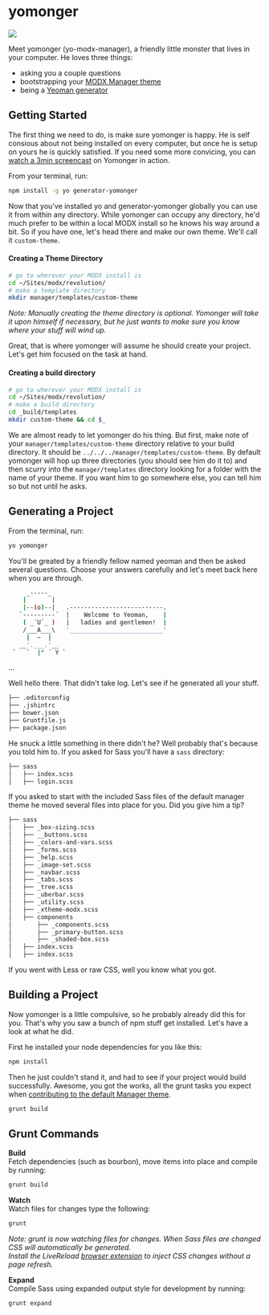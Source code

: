 yomonger
========

[1]:http://yeoman.io/generators.html
[2]:https://github.com/modxcms/revolution/tree/develop/_build/templates/default#contribution-guides
[3]:http://devries.jp/blog/2013/11/22/meet-yomonger/#watch-screencast

![](http://j4p.us/image/0l1t1e453c2p/Screen%20Shot%202013-11-22%20at%2012.23.20%20AM.png)

Meet yomonger (yo-modx-manager), a friendly little monster that lives in your computer. He loves three things:
 * asking you a couple questions
 * bootstrapping your [MODX Manager theme][2]
 * being a [Yeoman generator][1] 


## Getting Started
The first thing we need to do, is make sure yomonger is happy. He is self consious about not being installed on every computer, but once he is setup on yours he is quickly satisfied. If you need some more convicing, you can [watch a 3min screencast][3] on Yomonger in action.

From your terminal, run:

```bash
npm install -g yo generator-yomonger
```

Now that you've installed yo and generator-yomonger globally you can use it from within any directory. While yomonger can occupy any directory, he'd much prefer to be within a local MODX install so he knows his way around a bit. So if you have one, let's head there and make our own theme. We'll call it `custom-theme`.

#### Creating a Theme Directory
```bash
# go to wherever your MODX install is
cd ~/Sites/modx/revolution/
# make a template directory
mkdir manager/templates/custom-theme
```
_Note: Manually creating the theme directory is optional. Yomonger will take it upon himself if necessary, but he just wants to make sure you know where your stuff will wind up._

Great, that is where yomonger will assume he should create your project. Let's get him focused on the task at hand.

#### Creating a build directory

```bash
# go to wherever your MODX install is
cd ~/Sites/modx/revolution/
# make a build directory
cd _build/templates
mkdir custom-theme && cd $_
```

We are almost ready to let yomonger do his thing. But first, make note of your `manager/templates/custom-theme` directory relative to your build directory. It should be `../../../manager/templates/custom-theme`. By default yomonger will hop up three directories (you should see him do it to) and then scurry into the `manager/templates` directory looking for a folder with the name of your theme. If you want him to go somewhere else, you can tell him so but not until he asks.

## Generating a Project

From the terminal, run:

```bash
yo yomonger
```

You'll be greated by a friendly fellow named yeoman and then be asked several questions. Choose your answers carefully and let's meet back here when you are through.

```bash
     _-----_
    |       |
    |--(o)--|   .--------------------------.
   `---------´  |    Welcome to Yeoman,    |
    ( _´U`_ )   |   ladies and gentlemen!  |
    /___A___\   '__________________________'
     |  ~  |
   __'.___.'__
 ´   `  |° ´ Y `
```

...

Well hello there. That didn't take log. Let's see if he generated all your stuff.

```bash
├── .editorconfig
├── .jshintrc
├── bower.json
├── Gruntfile.js
├── package.json
```

He snuck a little something in there didn't he? Well probably that's because you told him to. If you asked for Sass you'll have a `sass` directory:

```bash
├── sass
│   ├── index.scss
│   ├── login.scss
```

If you asked to start with the included Sass files of the default manager theme he moved several files into place for you. Did you give him a tip?

```bash
├── sass
│   ├── _box-sizing.scss
│   ├── __buttons.scss
│   ├── _colors-and-vars.scss
│   ├── _forms.scss
│   ├── _help.scss
│   ├── _image-set.scss
│   ├── _navbar.scss
│   ├── _tabs.scss
│   ├── _tree.scss
│   ├── _uberbar.scss
│   ├── _utility.scss
│   ├── _xtheme-modx.scss
│   ├── components
│       ├── _components.scss
│       ├── _primary-button.scss
│       ├── _shaded-box.scss
│   ├── index.scss
│   ├── index.scss
```

If you went with Less or raw CSS, well you know what you got.

## Building a Project
Now yomonger is a little compulsive, so he probably already did this for you. That's why you saw a bunch of npm stuff get installed. Let's have a look at what he did.

First he installed your node dependencies for you like this:

```bash
npm install
```

Then he just couldn't stand it, and had to see if your project would build successfully. Awesome, you got the works, all the grunt tasks you expect when [contributing to the default Manager theme](https://github.com/modxcms/revolution/tree/develop/_build/templates/default).

```bash
grunt build
```

Grunt Commands
----------------------------

__Build__<br>
Fetch dependencies (such as bourbon), move items into place and compile by running:

```bash
grunt build
```

__Watch__<br>
Watch files for changes type the following:

```bash
grunt
```
_Note: grunt is now watching files for changes. When Sass files are changed CSS will automatically be generated.<br>Install the LiveReload [browser extension](http://feedback.livereload.com/knowledgebase/articles/86242-how-do-i-install-and-use-the-browser-extensions-) to inject CSS changes without a page refresh._

__Expand__<br>
Compile Sass using expanded output style for development by running:

```bash
grunt expand
```
